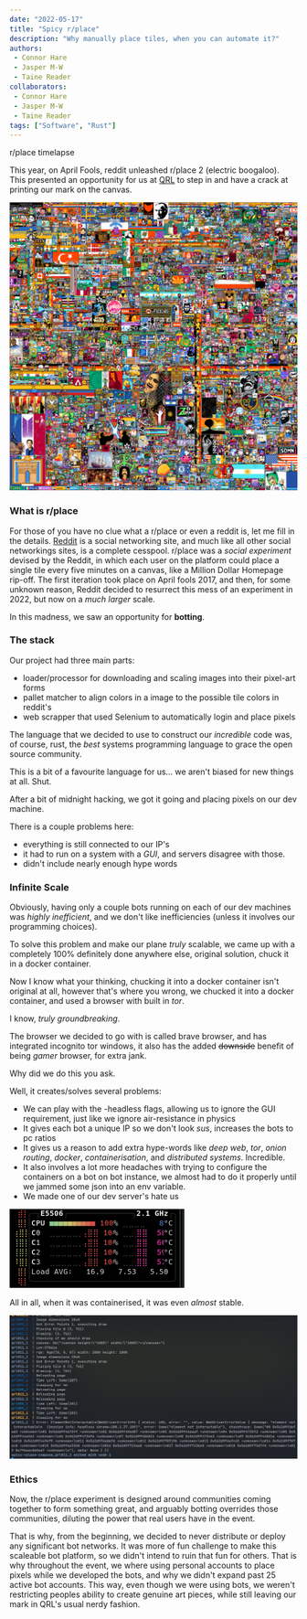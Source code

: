 ```yaml
---
date: "2022-05-17"
title: "Spicy r/place"
description: "Why manually place tiles, when you can automate it?"
authors:
 - Connor Hare
 - Jasper M-W
 - Taine Reader
collaborators:
 - Connor Hare
 - Jasper M-W
 - Taine Reader
tags: ["Software", "Rust"]
---
```

<script>
  import MarkdownLink from "$md/MarkdownLink.svelte";
</script>


<MarkdownLink href="https://www.reddit.com/r/place/comments/twk1rb/rplace_2022_complete_timelapse/">r/place timelapse</MarkdownLink>

This year, on April Fools, reddit unleashed r/place 2 (electric boogaloo). This presented an opportunity for us at [QRL](https://questionable.org.nz/) to step in and have a crack at printing our mark on the canvas.

[![R/Place canvas, many diffrent artworks made by thousands of communities](./finalPlace.png)](https://www.reddit.com/r/place/?cx=1000&cy=1683&px=610&ts=1649112460185)

### What is r/place
For those of you have no clue what a r/place or even a reddit is, let me fill in the details. [Reddit](https://reddit.com) is a social networking site, and much like all other social networkings sites, is a complete cesspool. r/place was a *social experiment* devised by the Reddit, in which each user on the platform could place a single tile every five minutes on a canvas, like a Million Dollar Homepage rip-off.
The first iteration took place on April fools 2017, and then, for some unknown reason, Reddit decided to resurrect this mess of an experiment in 2022, but now on a *much larger* scale.

In this madness, we saw an opportunity for **botting**.

### The stack
Our project had three main parts:
 - loader/processor for downloading and scaling images into their pixel-art forms
 - pallet matcher to align colors in a image to the possible tile colors in reddit's
 - web scrapper that used Selenium to automatically login and place pixels
 
The language that we decided to use to construct our *incredible* code was, of course, rust, the *best* systems programming language to grace the open source community. 

This is a bit of a favourite language for us... we aren't biased for new things at all. Shut.

After a bit of midnight hacking, we got it going and placing pixels on our dev machine.

There is a couple problems here:
 - everything is still connected to our IP's
 - it had to run on a system with a *GUI*, and servers disagree with those.
 - didn't include nearly enough hype words

### Infinite Scale
Obviously, having only a couple bots running on each of our dev machines was *highly inefficient*, and we don't like inefficiencies (unless it involves our programming choices). 

To solve this problem and make our plane *truly* scalable, we came up with a completely 100% definitely done anywhere else, original solution, chuck it in a docker container.

Now I know what your thinking, chucking it into a docker container isn't original at all, however that's where you wrong, we chucked it into a docker container, and used a browser with built in *tor*. 

I know, *truly groundbreaking*.

The browser we decided to go with is called brave browser, and has integrated incognito tor windows, it also has the added ~~downside~~ benefit of being *gamer* browser, for extra jank.

Why did we do this you ask. 

Well, it creates/solves several problems:
- We can play with the -headless flags, allowing us to ignore the GUI requirement, just like we ignore air-resistance in physics
- It gives each bot a unique IP so we don't look *sus*, increases the bots to pc ratios
- It gives us a reason to add extra hype-words like *deep web*, *tor*, *onion routing*, *docker*, *containerisation*, and *distributed systems*. Incredible.
- It also involves a lot more headaches with trying to configure the containers on a bot on bot instance, we almost had to do it properly until we jammed some json into an env variable.
- We made one of our dev server's hate us

![Server dying - it was doing its best:small](./serverDying.png)

All in all, when it was containerised, it was even *almost* stable.

![Bots crashing left and right](./botsFailing.png)

### Ethics
Now, the r/place experiment is designed around communities coming together to form something great, and arguably botting overrides those communities, diluting the power that real users have in the event.

That is why, from the beginning, we decided to never distribute or deploy any significant bot networks. It was more of fun challenge to make this scaleable bot platform, so we didn't intend to ruin that fun for others. That is why throughout the event, we where using personal accounts to place pixels while we developed the bots, and why we didn't expand past 25 active bot accounts. This way, even though we were using bots, we weren't restricting peoples ability to create genuine art pieces, while still leaving our mark in QRL's usual nerdy fashion.